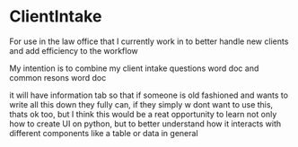 # ClientIntake
For use in the law office that I currently work in to better handle new clients and add efficiency to the workflow

My intention is to combine my client intake questions word doc and common resons word doc

it will have information tab so that if someone is old fashioned and wants to write all this down they fully can, if they simply w dont want to use this, thats ok too, but I think this would be a reat opportunity to learn not only how to create  UI on python, but to better understand how it interacts with different components like a table or data in general